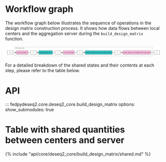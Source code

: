 # Workflow graph

The workflow graph below illustrates the sequence of operations in the design matrix construction process. It shows how data flows between local centers and the aggregation server during the `build_design_matrix` function.

![Workflow Graph](workflow_graph.png)

For a detailed breakdown of the shared states and their contents at each step, please refer to the table below.

# API

::: fedpydeseq2.core.deseq2_core.build_design_matrix
    options:
        show_submodules: true



# Table with shared quantities between centers and server

{% include "api/core/deseq2_core/build_design_matrix/shared.md" %}

